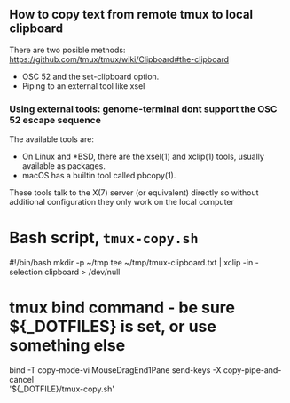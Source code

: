 ## How to copy text from remote tmux to local clipboard
There are two posible methods: https://github.com/tmux/tmux/wiki/Clipboard#the-clipboard
- OSC 52 and the set-clipboard option.
- Piping to an external tool like xsel

### Using external tools: genome-terminal dont support the OSC 52 escape sequence
The available tools are:
- On Linux and *BSD, there are the xsel(1) and xclip(1) tools, usually available as packages.
- macOS has a builtin tool called pbcopy(1).

These tools talk to the X(7) server (or equivalent) directly so without additional configuration they only work on the local computer

# Bash script, `tmux-copy.sh`
#!/bin/bash
mkdir -p ~/tmp
tee ~/tmp/tmux-clipboard.txt | xclip -in -selection clipboard > /dev/null


# tmux bind command - be sure ${_DOTFILES} is set, or use something else
bind -T copy-mode-vi MouseDragEnd1Pane send-keys -X copy-pipe-and-cancel \
    '${_DOTFILE}/tmux-copy.sh'
